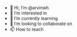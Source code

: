 - 👋 Hi, I’m @arvinwh
- 👀 I’m interested in 
- 🌱 I’m currently learning 
- 💞️ I’m looking to collaborate on 
- 📫 How to reach 

<!---
arvinwh/arvinwh is a ✨ special ✨ repository because its `README.md` (this file) appears on your GitHub profile.
You can click the Preview link to take a look at your changes.
--->
